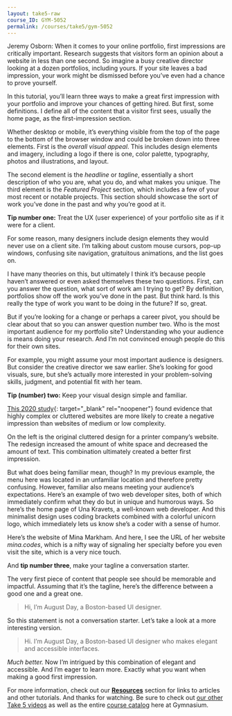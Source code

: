 ```yaml
---
layout: take5-raw
course_ID: GYM-5052
permalink: /courses/take5/gym-5052
---
```


Jeremy Osborn: When it comes to your online portfolio, first impressions are critically important. Research suggests that visitors form an opinion about a website in less than one second. So imagine a busy creative director looking at a dozen portfolios, including yours. If your site leaves a bad impression, your work might be dismissed before you’ve even had a chance to prove yourself.

In this tutorial, you’ll learn three ways to make a great first impression with your portfolio and improve your chances of getting hired. But first, some definitions. I define all of the content that a visitor first sees, usually the home page, as the first-impression section.

Whether desktop or mobile, it’s everything visible from the top of the page to the bottom of the browser window and could be broken down into three elements. First is the *overall visual appeal*. This includes design elements and imagery, including a logo if there is one, color palette, typography, photos and illustrations, and layout.

The second element is the *headline* or *tagline*, essentially a short description of who you are, what you do, and what makes you unique. The third element is the *Featured Project* section, which includes a few of your most recent or notable projects. This section should showcase the sort of work you’ve done in the past and why you’re good at it.

**Tip number one:** Treat the UX (user experience) of your portfolio site as if it were for a client.

For some reason, many designers include design elements they would never use on a client site. I’m talking about custom mouse cursors, pop-up windows, confusing site navigation, gratuitous animations, and the list goes on.

I have many theories on this, but ultimately I think it’s because people haven’t answered or even asked themselves these two questions. First, can you answer the question, what sort of work am I trying to get? By definition, portfolios show off the work you’ve done in the past. But think hard. Is this really the type of work you want to be doing in the future? If so, great.

But if you’re looking for a change or perhaps a career pivot, you should be clear about that so you can answer question number two. Who is the most important audience for my portfolio site? Understanding who your audience is means doing your research. And I’m not convinced enough people do this for their own sites.

For example, you might assume your most important audience is designers. But consider the creative director we saw earlier. She’s looking for good visuals, sure, but she’s actually more interested in your problem-solving skills, judgment, and potential fit with her team.

**Tip (number) two:** Keep your visual design simple and familiar.

[This 2020 study][1]{: target="_blank" rel="noopener"} found evidence that highly complex or cluttered websites are more likely to create a negative impression than websites of medium or low complexity.

On the left is the original cluttered design for a printer company’s website. The redesign increased the amount of white space and decreased the amount of text. This combination ultimately created a better first impression.

But what does being familiar mean, though? In my previous example, the menu here was located in an unfamiliar location and therefore pretty confusing. However, familiar also means meeting your audience’s expectations. Here’s an example of two web developer sites, both of which immediately confirm what they do but in unique and humorous ways. So here’s the home page of Una Kravets, a well-known web developer. And this minimalist design uses coding brackets combined with a colorful unicorn logo, which immediately lets us know she’s a coder with a sense of humor.

Here’s the website of Mina Markham. And here, I see the URL of her website <cite>mina.codes</cite>, which is a nifty way of signaling her specialty before you even visit the site, which is a very nice touch.

And **tip number three**, make your tagline a conversation starter.

The very first piece of content that people see should be memorable and impactful. Assuming that it’s the tagline, here’s the difference between a good one and a great one.

> Hi, I’m August Day, a Boston-based UI designer.

So this statement is not a conversation starter. Let’s take a look at a more interesting version.

> Hi. I’m August Day, a Boston-based UI designer who makes elegant and accessible interfaces.

*Much better.* Now I’m intrigued by this combination of elegant and accessible. And I’m eager to learn more. Exactly what you want when making a good first impression.

For more information, check out our [**Resources**](#tutorial-resources) section for links to articles and other tutorials. And thanks for watching. Be sure to check out [our other Take 5 videos][2] as well as the entire [course catalog][3] here at Gymnasium.

[1]: https://www.amandabaughan.com/pubs/2020CHI_KeepItSimple.pdf
[2]: https://thegymnasium.com/courses/take5
[3]: https://thegymnasium.com/courses
